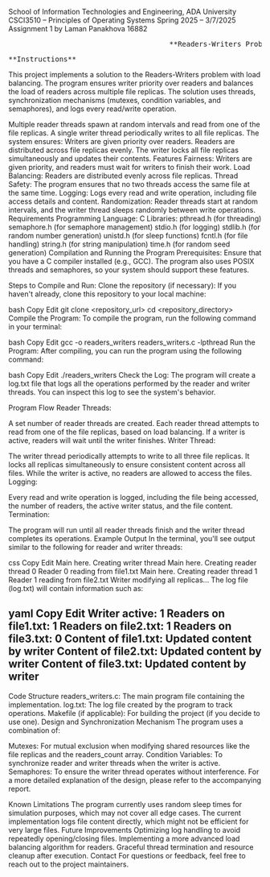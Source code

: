 School of Information Technologies and Engineering, ADA University
CSCI3510 – Principles of Operating Systems 
Spring 2025 – 3/7/2025
Assignment 1 by Laman Panakhova 16882

<pre>
                                      **Readers-Writers Problem with Load Balancing**
</pre>

<pre>
**Instructions**
</pre>


This project implements a solution to the Readers-Writers problem with load balancing. 
The program ensures writer priority over readers and balances the load of readers across multiple file replicas. 
The solution uses threads, synchronization mechanisms (mutexes, condition variables, and semaphores), and logs every read/write operation.


Multiple reader threads spawn at random intervals and read from one of the file replicas.
A single writer thread periodically writes to all file replicas.
The system ensures:
Writers are given priority over readers.
Readers are distributed across file replicas evenly.
The writer locks all file replicas simultaneously and updates their contents.
Features
Fairness: Writers are given priority, and readers must wait for writers to finish their work.
Load Balancing: Readers are distributed evenly across file replicas.
Thread Safety: The program ensures that no two threads access the same file at the same time.
Logging: Logs every read and write operation, including file access details and content.
Randomization: Reader threads start at random intervals, and the writer thread sleeps randomly between write operations.
Requirements
Programming Language: C
Libraries:
pthread.h (for threading)
semaphore.h (for semaphore management)
stdio.h (for logging)
stdlib.h (for random number generation)
unistd.h (for sleep functions)
fcntl.h (for file handling)
string.h (for string manipulation)
time.h (for random seed generation)
Compilation and Running the Program
Prerequisites:
Ensure that you have a C compiler installed (e.g., GCC). The program also uses POSIX threads and semaphores, so your system should support these features.

Steps to Compile and Run:
Clone the repository (if necessary): If you haven't already, clone this repository to your local machine:

bash
Copy
Edit
git clone <repository_url>
cd <repository_directory>
Compile the Program: To compile the program, run the following command in your terminal:

bash
Copy
Edit
gcc -o readers_writers readers_writers.c -lpthread
Run the Program: After compiling, you can run the program using the following command:

bash
Copy
Edit
./readers_writers
Check the Log: The program will create a log.txt file that logs all the operations performed by the reader and writer threads. You can inspect this log to see the system's behavior.

Program Flow
Reader Threads:

A set number of reader threads are created.
Each reader thread attempts to read from one of the file replicas, based on load balancing.
If a writer is active, readers will wait until the writer finishes.
Writer Thread:

The writer thread periodically attempts to write to all three file replicas.
It locks all replicas simultaneously to ensure consistent content across all files.
While the writer is active, no readers are allowed to access the files.
Logging:

Every read and write operation is logged, including the file being accessed, the number of readers, the active writer status, and the file content.
Termination:

The program will run until all reader threads finish and the writer thread completes its operations.
Example Output
In the terminal, you'll see output similar to the following for reader and writer threads:

css
Copy
Edit
Main here. Creating writer thread
Main here. Creating reader thread 0
Reader 0 reading from file1.txt
Main here. Creating reader thread 1
Reader 1 reading from file2.txt
Writer modifying all replicas...
The log file (log.txt) will contain information such as:

yaml
Copy
Edit
Writer active: 1
Readers on file1.txt: 1
Readers on file2.txt: 1
Readers on file3.txt: 0
Content of file1.txt: Updated content by writer
Content of file2.txt: Updated content by writer
Content of file3.txt: Updated content by writer
-----------------------------
Code Structure
readers_writers.c: The main program file containing the implementation.
log.txt: The log file created by the program to track operations.
Makefile (if applicable): For building the project (if you decide to use one).
Design and Synchronization Mechanism
The program uses a combination of:

Mutexes: For mutual exclusion when modifying shared resources like the file replicas and the readers_count array.
Condition Variables: To synchronize reader and writer threads when the writer is active.
Semaphores: To ensure the writer thread operates without interference.
For a more detailed explanation of the design, please refer to the accompanying report.

Known Limitations
The program currently uses random sleep times for simulation purposes, which may not cover all edge cases.
The current implementation logs file content directly, which might not be efficient for very large files.
Future Improvements
Optimizing log handling to avoid repeatedly opening/closing files.
Implementing a more advanced load balancing algorithm for readers.
Graceful thread termination and resource cleanup after execution.
Contact
For questions or feedback, feel free to reach out to the project maintainers.
